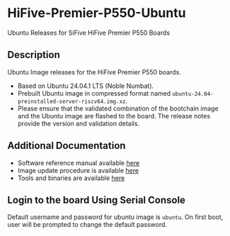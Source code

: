 # HiFive-Premier-P550-Ubuntu
Ubuntu Releases for SiFive HiFive Premier P550 Boards

## Description

Ubuntu Image releases for the HiFive Premier P550 boards.
- Based on Ubuntu 24.04.1 LTS (Noble Numbat).
- Prebuilt Ubuntu image in compressed format named `ubuntu-24.04-preinstalled-server-riscv64.img.xz`.
- Please ensure that the validated combination of the bootchain image and the Ubuntu image are flashed to the board. The release notes provide the version and validation details.

## Additional Documentation

- Software reference manual available [here](https://sifive.com/document-file/hifive-premier-p550-software-reference-manual)
- Image update procedure is available [here](https://www.sifive.com/document-file/hifive-premier-image-update-procedure)
- Tools and binaries are available [here](https://github.com/sifive/hifive-premier-p550-tools/tree/master)

## Login to the board Using Serial Console

Default username and password for ubuntu image is `ubuntu`.
On first boot, user will be prompted to change the default password.
